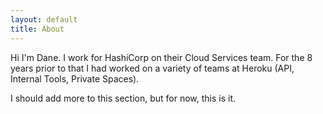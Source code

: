 ```yaml
---
layout: default
title: About
---
```


Hi I'm Dane. I work for HashiCorp on their Cloud Services team. For the 8 years
prior to that I had worked on a variety of teams at Heroku (API, Internal Tools,
Private Spaces).

I should add more to this section, but for now, this is it.
